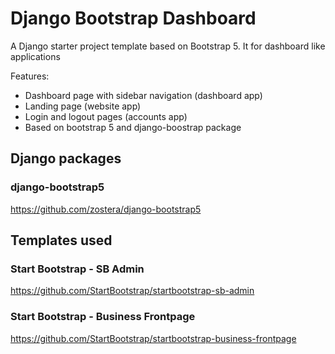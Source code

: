 # Django Bootstrap Dashboard

A Django starter project template based on Bootstrap 5. It  for dashboard like applications

Features:

* Dashboard page with sidebar navigation (dashboard app)
* Landing page (website app)
* Login and logout pages (accounts app)
* Based on bootstrap 5 and django-boostrap package

## Django packages

### django-bootstrap5
https://github.com/zostera/django-bootstrap5


## Templates used

### Start Bootstrap - SB Admin
https://github.com/StartBootstrap/startbootstrap-sb-admin

### Start Bootstrap - Business Frontpage
https://github.com/StartBootstrap/startbootstrap-business-frontpage